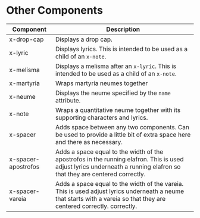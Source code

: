 <style>
td {
    --byz-neume-font-size: 20pt;
}
</style>

# Other Components

| Component           | Description                                                                                                                                                            |
| ------------------- | ---------------------------------------------------------------------------------------------------------------------------------------------------------------------- |
| x-drop-cap          | Displays a drop cap.                                                                                                                                                   |
| x-lyric             | Displays lyrics. This is intended to be used as a child of an `x-note`.                                                                                                |
| x-melisma           | Displays a melisma after an `x-lyric`. This is intended to be used as a child of an `x-note`.                                                                          |
| x-martyria          | Wraps martyria neumes together                                                                                                                                         |
| x-neume             | Displays the neume specified by the `name` attribute.                                                                                                                  |
| x-note              | Wraps a quantitative neume together with its supporting characters and lyrics.                                                                                         |
| x-spacer            | Adds space between any two components. Can be used to provide a little bit of extra space here and there as necessary.                                                 |
| x-spacer-apostrofos | Adds a space equal to the width of the apostrofos in the running elafron. This is used adjust lyrics underneath a running elafron so that they are centered correctly. |
| x-spacer-vareia     | Adds a space equal to the width of the vareia. This is used adjust lyrics underneath a neume that starts with a vareia so that they are centered correctly. correctly. |
